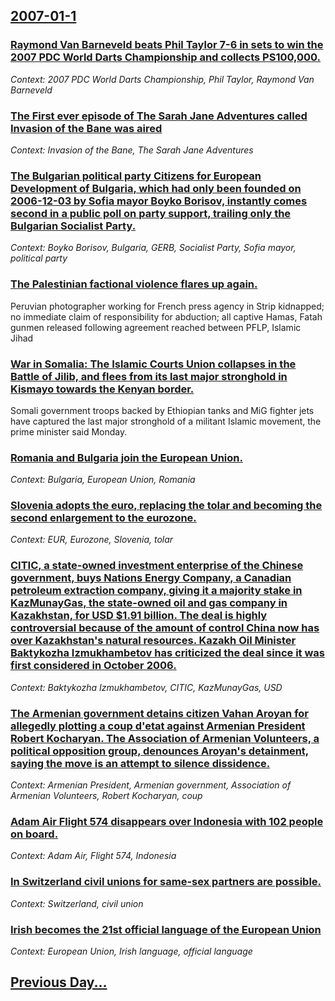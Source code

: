 ## [2007-01-1](/news/2007/01/1/index.md)

### [ Raymond Van Barneveld beats Phil Taylor 7-6 in sets to win the 2007 PDC World Darts Championship and collects PS100,000.](/news/2007/01/1/raymond-van-barneveld-beats-phil-taylor-7-6-in-sets-to-win-the-2007-pdc-world-darts-championship-and-collects-aps100-000.md)
_Context: 2007 PDC World Darts Championship, Phil Taylor, Raymond Van Barneveld_

### [ The First ever episode of The Sarah Jane Adventures called Invasion of the Bane was aired](/news/2007/01/1/the-first-ever-episode-of-the-sarah-jane-adventures-called-invasion-of-the-bane-was-aired.md)
_Context: Invasion of the Bane, The Sarah Jane Adventures_

### [ The Bulgarian political party Citizens for European Development of Bulgaria, which had only been founded on 2006-12-03 by Sofia mayor Boyko Borisov, instantly comes second in a public poll on party support, trailing only the Bulgarian Socialist Party. ](/news/2007/01/1/the-bulgarian-political-party-citizens-for-european-development-of-bulgaria-which-had-only-been-founded-on-2006-12-03-by-sofia-mayor-boyko.md)
_Context: Boyko Borisov, Bulgaria, GERB, Socialist Party, Sofia mayor, political party_

### [ The Palestinian factional violence flares up again. ](/news/2007/01/1/the-palestinian-factional-violence-flares-up-again.md)
Peruvian photographer working for French press agency in Strip kidnapped; no immediate claim of responsibility for abduction; all captive Hamas, Fatah gunmen released following agreement reached between PFLP, Islamic Jihad 

### [ War in Somalia: The Islamic Courts Union collapses in the Battle of Jilib, and flees from its last major stronghold in Kismayo towards the Kenyan border. ](/news/2007/01/1/war-in-somalia-p-the-islamic-courts-union-collapses-in-the-battle-of-jilib-and-flees-from-its-last-major-stronghold-in-kismayo-towards-the.md)
Somali government troops backed by Ethiopian tanks and MiG fighter jets have captured the last major stronghold of a militant Islamic movement, the prime minister said Monday.

### [ Romania and Bulgaria join the European Union. ](/news/2007/01/1/romania-and-bulgaria-join-the-european-union.md)
_Context: Bulgaria, European Union, Romania_

### [ Slovenia adopts the euro, replacing the tolar and becoming the second enlargement to the eurozone. ](/news/2007/01/1/slovenia-adopts-the-euro-replacing-the-tolar-and-becoming-the-second-enlargement-to-the-eurozone.md)
_Context: EUR, Eurozone, Slovenia, tolar_

### [ CITIC, a state-owned investment enterprise of the Chinese government, buys Nations Energy Company, a Canadian petroleum extraction company, giving it a majority stake in KazMunayGas, the state-owned oil and gas company in Kazakhstan, for USD $1.91 billion. The deal is highly controversial because of the amount of control China now has over Kazakhstan's natural resources. Kazakh Oil Minister Baktykozha Izmukhambetov has criticized the deal since it was first considered in October 2006. ](/news/2007/01/1/citic-a-state-owned-investment-enterprise-of-the-chinese-government-buys-nations-energy-company-a-canadian-petroleum-extraction-company.md)
_Context: Baktykozha Izmukhambetov, CITIC, KazMunayGas, USD_

### [ The Armenian government detains citizen Vahan Aroyan for allegedly plotting a coup d'etat against Armenian President Robert Kocharyan. The Association of Armenian Volunteers, a political opposition group, denounces Aroyan's detainment, saying the move is an attempt to silence dissidence. ](/news/2007/01/1/the-armenian-government-detains-citizen-vahan-aroyan-for-allegedly-plotting-a-coup-d-a-c-tat-against-armenian-president-robert-kocharyan-the.md)
_Context: Armenian President, Armenian government, Association of Armenian Volunteers, Robert Kocharyan, coup_

### [ Adam Air Flight 574 disappears over Indonesia with 102 people on board. ](/news/2007/01/1/adam-air-flight-574-disappears-over-indonesia-with-102-people-on-board.md)
_Context: Adam Air, Flight 574, Indonesia_

### [ In Switzerland civil unions for same-sex partners are possible.](/news/2007/01/1/in-switzerland-civil-unions-for-same-sex-partners-are-possible.md)
_Context: Switzerland, civil union_

### [ Irish becomes the 21st official language of the European Union](/news/2007/01/1/irish-becomes-the-21st-official-language-of-the-european-union.md)
_Context: European Union, Irish language, official language_

## [Previous Day...](/news/2006/12/31/index.md)

